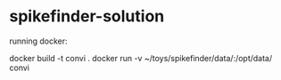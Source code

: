 # spikefinder-solution

running docker:

docker build -t convi .
docker run -v ~/toys/spikefinder/data/:/opt/data/ convi
